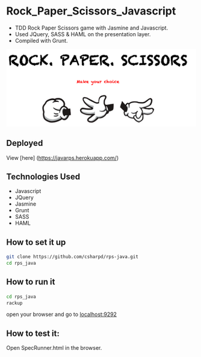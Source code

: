 # Rock_Paper_Scissors_Javascript

+ TDD Rock Paper Scissors game with Jasmine and Javascript.
+ Used JQuery, SASS & HAML on the presentation layer.
+ Compiled with Grunt.

![](public/images/screenshot.png)

## Deployed
View [here] (https://javarps.herokuapp.com/)
## Technologies Used

* Javascript
* JQuery
* Jasmine
* Grunt
* SASS
* HAML

## How to set it up
```sh
git clone https://github.com/csharpd/rps-java.git
cd rps_java
```

## How to run it

```sh
cd rps_java
rackup
```

open your browser and go to [localhost:9292](http://localhost:9292)

## How to test it:

Open SpecRunner.html in the browser.




